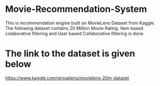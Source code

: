 # Movie-Recommendation-System
This is recommendation engine built on MovieLens Dataset from Kaggle.
The following dataset contains 20 Million Movie Rating.
Item based colaborative filtering and User based Collaborative filtering is done

# The link to the dataset is given below
https://www.kaggle.com/grouplens/movielens-20m-dataset
